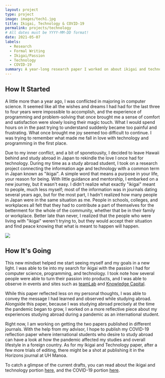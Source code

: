 ```yaml
---
layout: project
type: project
image: images/tech1.jpg
title: Ikigai, Technology & COVID-19
permalink: projects/technology
# All dates must be YYYY-MM-DD format!
date: 2021-05-07
labels:
  - Research
  - Formal Writing
  - Ikigai/Passion
  - Technology
  - COVID-19
summary: A year-long research paper I worked on about ikigai and technology during my experience studying abroad during a pandemic.
---
```


## How It Started

A little more than a year ago, I was conflicted in majoring in computer science. It seemed like all the wishes and dreams I had had for the last three to four years were impossible to accomplish, and the experience of programming and problem-solving that once brought me a sense of comfort and satisfaction were slowly losing their magic touch. What I would spend hours on in the past trying to understand suddenly became too painful and frustrating. What once brought me joy seemed too difficult to continue. I was trying to remember what made me fall in love with technology and programming in the first place.

Due to my inner conflict, and a bit of sponetousity, I decided to leave Hawaii behind and study abroad in Japan to rekindle the love I once had for technology. During my time as a study abroad student, I took on a research project connecting the information age and technology with a common term in Japan known as "ikigai". A simple word that means a purpose in your life, your reason for being. With little guidance and mentorship, I embarked on a new journey, but it wasn't easy. I didn't realize what exactly "ikigai" meant to people, much less myself; most of the information was in journals dating several years ago, but for the most part, I hadn't realized how many people in Japan were in the same situation as me. People in schools, colleges, and workplaces all felt that they had to contribute a part of themselves for the betterment for the whole of the community, whether that be in their family or workplace. Better late than never, I realized that the people who were living with "ikigai" weren't trying to, but they would accept their situation and find peace knowing that what is meant to happen will happen.

<img class="ui medium left floated image" src="{{ site.baseurl }}/images/tech2.jpg">

## How It's Going

This new mindset helped me start seeing myself and my goals in a new light. I was able to tie into my search for ikigai with the passion I had for computer science, programming, and technology. I took note how several people were able to turn their passion into products, and I was able to observe in events and sites such as <a href="https://www.teamlab.art/">teamLab</a> and <a href="https://kc-i.jp/tw/">Knowledge Capital</a>.

While this paper reflected less on my personal thoughts, I was able to convey the message I had learned and observed while studying abroad. Alongside this paper, because I was studying abroad precisely at the time the pandemic began to grow, I worked on a more reflective piece about my experiences studying abroad during a pandemic as an international student.

Right now, I am working on getting the two papers published in different journals. With the help from my advisor, I hope to publish my COVID-19 reflection paper where international students who desire to study abroad can have a look at how the pandemic affected my studies and overall lifestyle in a foreign country. As for my Ikigai and Technology paper, after a few more trials of editing, there might be a shot at publishing it in the Horizons journal at UH Manoa.

To catch a glimpse of the current drafts, you can read about the ikigai and technology portion <a href="https://drive.google.com/file/d/18q4KWl32j9THvd6-QfXcgNoy--MmY6cV/view?usp=sharing">here</a>, and the COVID-19 portion <a href="https://drive.google.com/file/d/1NeOtHU9U1fLuxoDpJZffLoKrn6HWgCE7/view?usp=sharing">here</a>.
